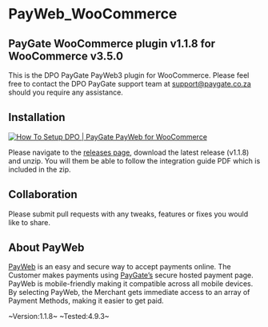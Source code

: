 # PayWeb_WooCommerce
## PayGate WooCommerce plugin v1.1.8 for WooCommerce v3.5.0

This is the DPO PayGate PayWeb3 plugin for WooCommerce. Please feel free to contact the DPO PayGate support team at support@paygate.co.za should you require any assistance.

## Installation
[![How To Setup DPO | PayGate PayWeb for WooCommerce](https://www.appinlet.com/wp-content/uploads/2018/09/WooCommerce-Integration.jpg)](https://www.youtube.com/watch?v=MMcEG7FmoEM "How To Setup DPO | PayGate PayWeb for WooCommerce")

Please navigate to the [releases page](https://github.com/PayGate/PayWeb_WooCommerce/releases), download the latest release (v1.1.8) and unzip. You will them be able to follow the integration guide PDF which is included in the zip.

## Collaboration

Please submit pull requests with any tweaks, features or fixes you would like to share.

## About PayWeb

[PayWeb](https://www.paygate.co.za/paygate-products/payweb/) is an easy and secure way to accept payments online. The Customer makes payments using [PayGate’s](https://www.paygate.co.za/) secure hosted payment page. PayWeb is mobile-friendly making it compatible across all mobile devices. By selecting PayWeb, the Merchant gets immediate access to an array of Payment Methods, making it easier to get paid.

~Version:1.1.8~
~Tested:4.9.3~
